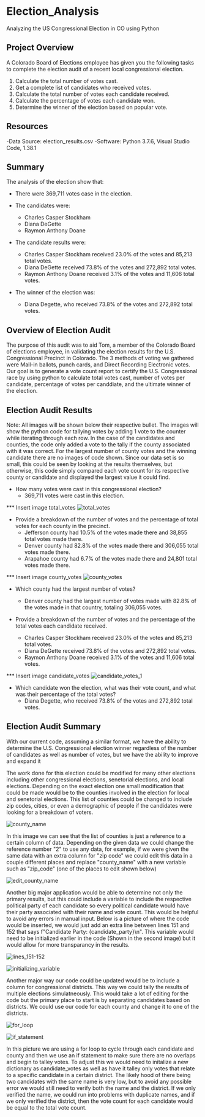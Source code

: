 # Election_Analysis
Analyzing the US Congressional Election in CO using Python

## Project Overview
A Colorado Board of Elections employee has given you the following tasks to complete the election audit of a recent local congressional election.

1. Calculate the total number of votes cast.
2. Get a complete list of candidates who received votes.
3. Calculate the total number of votes each candidate received.
4. Calculate the percentage of votes each candidate won.
5. Determine the winner of the election based on popular vote.

## Resources
-Data Source: election_results.csv
-Software: Python 3.7.6, Visual Studio Code, 1.38.1

## Summary
The analysis of the election show that:

- There were 369,711 votes case in the election.

- The candidates were:
   - Charles Casper Stockham
   - Diana DeGette
   - Raymon Anthony Doane

 - The candidate results were:
   - Charles Casper Stockham received 23.0% of the votes and 85,213 total votes.
   - Diana DeGette received 73.8% of the votes and 272,892 total votes.
   - Raymon Anthony Doane received 3.1% of the votes and 11,606 total votes.

- The winner of the election was:
  - Diana Degette, who received 73.8% of the votes and 272,892 total votes.

## Overview of Election Audit
The purpose of this audit was to aid Tom, a member of the Colorado Board of elections employee, in validating the election results for the U.S. Congressional Precinct in Colorado. The 3 methods of voting we gathered were Mail-in ballots, punch cards, and Direct Recording Electronic votes. Our goal is to generate a vote count report to certify the U.S. Congressional race by using python to calculate total votes cast, number of votes per candidate, percentage of votes per canddiate, and the ultimate winner of the election.
   
## Election Audit Results
Note: All images will be shown below their respective bullet. The images will show the python code for tallying votes by adding 1 vote to the counter while iterating through each row. In the case of the candidates and counties, the code only added a vote to the tally if the county associated with it was correct. For the largest number of county votes and the winning candidate there are no images of code shown. Since our data set is so small, this could be seen by looking at the results themselves, but otherwise, this code simply compared each vote count for its respective county or candidate and displayed the largest value it could find.

- How many votes were cast in this congressional election?
   - 369,711 votes were cast in this election.
   
*** Insert image total_votes
![total_votes](https://github.com/tateml0000/Election_Analysis/blob/main/total_votes.png)

- Provide a breakdown of the number of votes and the percentage of total votes for each county in the precinct.
   - Jefferson county had 10.5% of the votes made there and 38,855 total votes made there.
   - Denver county had 82.8% of the votes made there and 306,055 total votes made there.
   - Arapahoe county had 6.7% of the votes made there and 24,801 total votes made there.

*** Insert image county_votes
![county_votes](https://github.com/tateml0000/Election_Analysis/blob/main/county_votes.png)

- Which county had the largest number of votes?
   - Denver county had the largest number of votes made with 82.8% of the votes made in that country, totaling 306,055 votes.

- Provide a breakdown of the number of votes and the percentage of the total votes each candidate received.
   - Charles Casper Stockham received 23.0% of the votes and 85,213 total votes.
   - Diana DeGette received 73.8% of the votes and 272,892 total votes.
   - Raymon Anthony Doane received 3.1% of the votes and 11,606 total votes.

*** Insert image candidate_votes
![candidate_votes_1](https://github.com/tateml0000/Election_Analysis/blob/main/candidate_votes_1.png)

- Which candidate won the election, what was their vote count, and what was their percentage of the total votes?
   - Diana Degette, who received 73.8% of the votes and 272,892 total votes.

## Election Audit Summary
With our current code, assuming a similar format, we have the ability to determine the U.S. Congressional election winner regardless of the number of candidates as well as number of votes, but we have the ability to improve and expand it

The work done for this election could be modified for many other elections including other congressional elections, senetorial elections, and local elections. Depending on the exact election one small modification that could be made would be to the counties involved in the election for local and senetorial elections. This list of counties could be changed to include zip codes, cities, or even a demographic of people if the candidates were looking for a breakdown of voters. 
   
![county_name](https://github.com/tateml0000/Election_Analysis/blob/main/county_name.png)
   
In this image we can see that the list of counties is just a reference to a certain column of data. Depending on the given data we could change the reference number "2" to use any data, for example, if we were given the same data with an extra column for "zip code" we could edit this data in a couple different places and replace "county_name" with a new variable such as "zip_code" (one of the places to edit shown below)
   
![edit_county_name](https://github.com/tateml0000/Election_Analysis/blob/main/edit_county_name.png)
   
Another big major application would be able to determine not only the primary results, but this could include a variable to include the respective political party of each candidate so every political candidate would have their party associated with their name and vote count. This would be helpful to avoid any errors in manual input. Below is a picture of where the code would be inserted, we would just add an extra line between lines 151 and 152 that says f"Candidate Party: {candidate_party}\n". This variable would need to be initialized earlier in the code (Shown in the second image) but it would allow for more transparancy in the results.

![lines_151-152](https://github.com/tateml0000/Election_Analysis/blob/main/line_151-152.png)

![initializing_variable](https://github.com/tateml0000/Election_Analysis/blob/main/initializing_variable.png)

Another major way our code could be updated would be to include a column for congressional districts. This way we could tally the results of multiple elections simulatneously. This would take a lot of editing for the code but the primary place to start is by separating candidates based on districts. We could use our code for each county and change it to one of the districts. 

![for_loop](https://github.com/tateml0000/Election_Analysis/blob/main/for_loop.png)

![if_statement](https://github.com/tateml0000/Election_Analysis/blob/main/if_statement.png)

In this picture we are using a for loop to cycle through each candidate and county and then we use an if statement to make sure there are no overlaps and begin to talley votes. To adjust this we would need to initalize a new dictionary as candidate_votes as well as have it talley only votes that relate to a specific candidate in a certain district. The likely hood of there being two candidates with the same name is very low, but to avoid any possible error we would still need to verify both the name and the district. If we only verified the name, we could run into problems with duplicate names, and if we only verified the district, then the vote count for each candidate would be equal to the total vote count.
